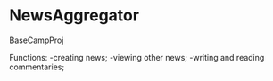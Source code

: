 # NewsAggregator
BaseCampProj

Functions:
-creating news;
-viewing other news;
-writing and reading commentaries;

